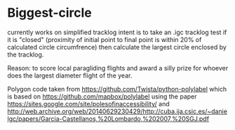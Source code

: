 # Biggest-circle
currently works on simplified tracklog
intent is to take an .igc tracklog test if it is "closed" (proximity of initial point to final point is within 20% of calculated circle circumfrence)
then calculate the largest circle enclosed by the tracklog.

Reason: to score local paragliding flights and award a silly prize for whoever does the largest diameter flight of the year.

Polygon code taken from https://github.com/Twista/python-polylabel
which is based on https://github.com/mapbox/polylabel
using the paper https://sites.google.com/site/polesofinaccessibility/ and http://web.archive.org/web/20140629230429/http://cuba.ija.csic.es/~danielgc/papers/Garcia-Castellanos,%20Lombardo,%202007,%20SGJ.pdf
